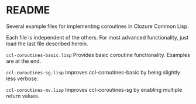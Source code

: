 # README #

Several example files for implementing coroutines in Clozure Common Lisp.

Each file is independent of the others. For most advanced functionality, just load the last file described herein.

```ccl-coroutines-basic.lisp```
Provides basic coroutine functionality. Examples are at the end.

```ccl-coroutines-sg.lisp```
Improves ccl-coroutines-basic by being slightly less verbose.

```ccl-coroutines-mv.lisp```
Improves ccl-coroutines-sg by enabling multiple return values.
